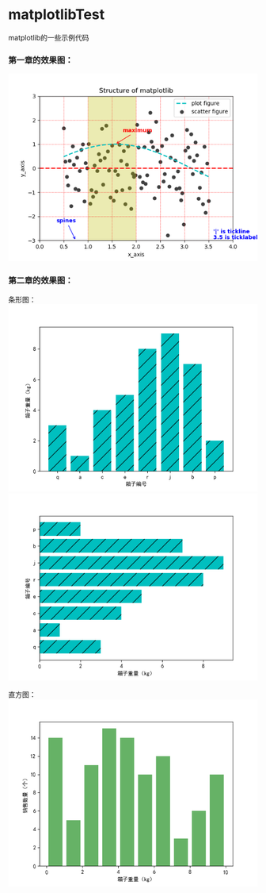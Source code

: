 # matplotlibTest
matplotlib的一些示例代码

### 第一章的效果图：

![image](https://github.com/MichaelLee826/matplotlibtest/blob/master/images/Chapter1_Figure_1.png)

### 第二章的效果图：
条形图：
![image](https://github.com/MichaelLee826/matplotlibtest/blob/master/images/Chapter2_Figure_2.1.png)
![image](https://github.com/MichaelLee826/matplotlibtest/blob/master/images/Chapter2_Figure_2.2.png)
      
直方图：
![image](https://github.com/MichaelLee826/matplotlibtest/blob/master/images/Chapter2_Figure_2.3.png)
